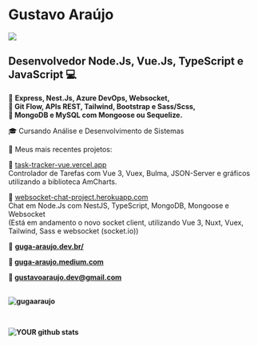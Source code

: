 # Gustavo Araújo
[<img src="https://img.shields.io/badge/linkedin-%230077B5.svg?&style=for-the-badge&logo=linkedin&logoColor=white" />](https://www.linkedin.com/in/GugaAraujo/) 

##  Desenvolvedor Node.Js, Vue.Js, TypeScript e JavaScript :computer:

:small_blue_diamond:   <b>Express, Nest.Js, Azure DevOps, Websocket, <br>
:small_blue_diamond: Git Flow, APIs REST, Tailwind, Bootstrap e Sass/Scss, <br>
:small_blue_diamond: MongoDB e MySQL com Mongoose ou Sequelize.</b> <br>

:mortar_board: Cursando Análise e Desenvolvimento de Sistemas

:pushpin:   Meus mais recentes projetos:

:small_orange_diamond: <a href="https://task-tracker-vue.vercel.app" target="_blank" rel="noopener">task-tracker-vue.vercel.app</a> <br>
   Controlador de Tarefas com Vue 3, Vuex, Bulma, JSON-Server e gráficos utilizando a biblioteca AmCharts. 
 
:small_orange_diamond: <a href="https://websocket-chat-project.herokuapp.com/" target="_blank" rel="noopener">websocket-chat-project.herokuapp.com</a> <br>
   Chat em Node.Js com NestJS, TypeScript, MongoDB, Mongoose e Websocket <br>
(Está em andamento o novo socket client, utilizando Vue 3, Nuxt, Vuex, Tailwind, Sass e websocket (socket.io))

:triangular_flag_on_post: <a href="https://www.guga-araujo.dev.br/" target="_blank"><b> guga-araujo.dev.br/<b></a>
   
:book: <a href="https://guga-araujo.medium.com/" target="_blank" rel="noopener">guga-araujo.medium.com</a>
   
:email:   gustavoaraujo.dev@gmail.com <br><br>


 <p><img src="https://github-readme-stats.vercel.app/api/top-langs?username=gugaaraujo&show_icons=true&locale=en&layout=compact" alt="gugaaraujo" /></p>
   
   <br>

![YOUR github stats](https://github-readme-stats.vercel.app/api?username=GugaAraujo)






